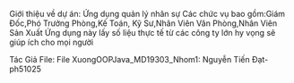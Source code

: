 Giới thiệu về dự án: Ứng dụng quản lý nhân sự
Các chức vụ bao gồm:Giám Đốc,Phó Trưởng Phòng,Kế Toán, Kỹ Sư,Nhân Viên Văn Phòng,Nhân Viên Sản Xuất
Ứng dụng này lấy số liệu thực tế từ các công ty lớn hy vọng sẽ giúp ích cho mọi người

Tác Giả File:
File XuongOOPJava_MD19303_Nhom1: Nguyễn Tiến Đạt-ph51025

